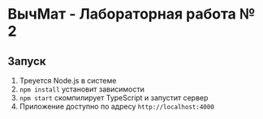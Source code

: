 # ВычМат - Лабораторная работа № 2

## Запуск

1) Треуется Node.js в системе
2) `npm install` установит зависимости
3) `npm start` скомпилирует TypeScript и запустит сервер
4) Приложение доступно по адресу `http://localhost:4000`
